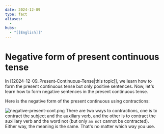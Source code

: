 ```yaml
---
date: 2024-12-09
type: fact
aliases:
  -
hubs:
  - "[[English]]"
---
```


# Negative form of present continuous tense

In [[2024-12-09_Present-Continuous-Tense|this topic]], we learn how to form the present continuous tense but only positive sentences. Now, let's learn how to form negative sentences in the present continuous tense.

Here is the negative form of the present continuous using contractions:


![negative-present-cont.png](../assets/imgs/negative-present-cont.png)
There are two ways to contractions, one is to contract the subject and the auxiliary verb, and the other is to contract the auxiliary verb and the word not (but only `am not` cannot be contracted). Either way, the meaning is the same. That's no matter which way you use.
